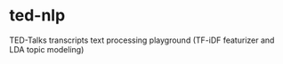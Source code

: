 # ted-nlp
TED-Talks transcripts text processing playground (TF-iDF featurizer and LDA topic modeling)
